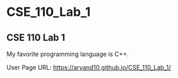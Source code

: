 # CSE_110_Lab_1
CSE 110 Lab 1
---
My favorite programming language is C++. 

User Page URL: https://aryand10.github.io/CSE_110_Lab_1/
